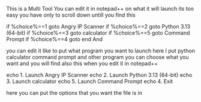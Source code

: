 This is a Multi Tool
You can edit it in notepad++ on what it will launch its too easy you have only to scroll down untill you find this 



if %choice%==1 goto Angry IP Scanner
if %choice%==2 goto Python 3.13 (64-bit)
if %choice%==3 goto calculator
if %choice%==5 goto Command Prompt
if %choice%==4 goto end And



you can edit it like to put what program you want to launch here I put python calculator command prompt and other program you can choose what you want
and you will find also this when you edit it in notepad++



echo 1. Launch Angry IP Scanner
echo 2. Launch Python 3.13 (64-bit)
echo 3. Launch calculator
echo 5. Launch Command Prompt
echo 4. Exit

here you can put the options that you want
the file is in 
